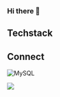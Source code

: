 ### Hi there 👋

## Techstack



## Connect 

![MySQL](https://img.shields.io/badge/MySQL-005C84?style=for-the-badge&logo=mysql&logoColor=white)

<img src="{https://img.shields.io/badge/Google_Cloud-4285F4?style=for-the-badge&logo=google-cloud&logoColor=white}" />







